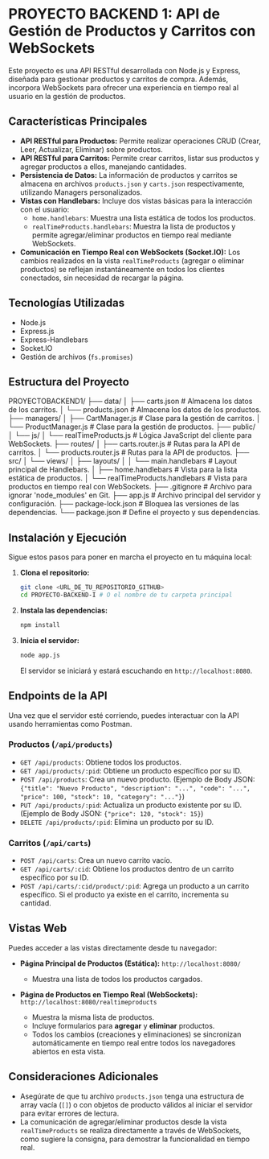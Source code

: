 # PROYECTO BACKEND 1: API de Gestión de Productos y Carritos con WebSockets

Este proyecto es una API RESTful desarrollada con Node.js y Express, diseñada para gestionar productos y carritos de compra. Además, incorpora WebSockets para ofrecer una experiencia en tiempo real al usuario en la gestión de productos.

## Características Principales

* **API RESTful para Productos:** Permite realizar operaciones CRUD (Crear, Leer, Actualizar, Eliminar) sobre productos.
* **API RESTful para Carritos:** Permite crear carritos, listar sus productos y agregar productos a ellos, manejando cantidades.
* **Persistencia de Datos:** La información de productos y carritos se almacena en archivos `products.json` y `carts.json` respectivamente, utilizando Managers personalizados.
* **Vistas con Handlebars:** Incluye dos vistas básicas para la interacción con el usuario:
    * `home.handlebars`: Muestra una lista estática de todos los productos.
    * `realTimeProducts.handlebars`: Muestra la lista de productos y permite agregar/eliminar productos en tiempo real mediante WebSockets.
* **Comunicación en Tiempo Real con WebSockets (Socket.IO):** Los cambios realizados en la vista `realTimeProducts` (agregar o eliminar productos) se reflejan instantáneamente en todos los clientes conectados, sin necesidad de recargar la página.

## Tecnologías Utilizadas

* Node.js
* Express.js
* Express-Handlebars
* Socket.IO
* Gestión de archivos (`fs.promises`)

## Estructura del Proyecto

PROYECTOBACKEND1/
├── data/
│   ├── carts.json          # Almacena los datos de los carritos.
│   └── products.json       # Almacena los datos de los productos.
├── managers/
│   ├── CartManager.js      # Clase para la gestión de carritos.
│   └── ProductManager.js   # Clase para la gestión de productos.
├── public/
│   └── js/
│       └── realTimeProducts.js # Lógica JavaScript del cliente para WebSockets.
├── routes/
│   ├── carts.router.js     # Rutas para la API de carritos.
│   └── products.router.js  # Rutas para la API de productos.
├── src/
│   └── views/
│       ├── layouts/
│       │   └── main.handlebars # Layout principal de Handlebars.
│       ├── home.handlebars     # Vista para la lista estática de productos.
│       └── realTimeProducts.handlebars # Vista para productos en tiempo real con WebSockets.
├── .gitignore              # Archivo para ignorar 'node_modules' en Git.
├── app.js                  # Archivo principal del servidor y configuración.
├── package-lock.json       # Bloquea las versiones de las dependencias.
└── package.json            # Define el proyecto y sus dependencias.

## Instalación y Ejecución

Sigue estos pasos para poner en marcha el proyecto en tu máquina local:

1.  **Clona el repositorio:**
    ```bash
    git clone <URL_DE_TU_REPOSITORIO_GITHUB>
    cd PROYECTO-BACKEND-I # O el nombre de tu carpeta principal
    ```

2.  **Instala las dependencias:**
    ```bash
    npm install
    ```

3.  **Inicia el servidor:**
    ```bash
    node app.js
    ```
    El servidor se iniciará y estará escuchando en `http://localhost:8080`.

## Endpoints de la API

Una vez que el servidor esté corriendo, puedes interactuar con la API usando herramientas como Postman.

### Productos (`/api/products`)

* `GET /api/products`: Obtiene todos los productos.
* `GET /api/products/:pid`: Obtiene un producto específico por su ID.
* `POST /api/products`: Crea un nuevo producto. (Ejemplo de Body JSON: `{"title": "Nuevo Producto", "description": "...", "code": "...", "price": 100, "stock": 10, "category": "..."}`)
* `PUT /api/products/:pid`: Actualiza un producto existente por su ID. (Ejemplo de Body JSON: `{"price": 120, "stock": 15}`)
* `DELETE /api/products/:pid`: Elimina un producto por su ID.

### Carritos (`/api/carts`)

* `POST /api/carts`: Crea un nuevo carrito vacío.
* `GET /api/carts/:cid`: Obtiene los productos dentro de un carrito específico por su ID.
* `POST /api/carts/:cid/product/:pid`: Agrega un producto a un carrito específico. Si el producto ya existe en el carrito, incrementa su cantidad.

## Vistas Web

Puedes acceder a las vistas directamente desde tu navegador:

* **Página Principal de Productos (Estática):** `http://localhost:8080/`
    * Muestra una lista de todos los productos cargados.

* **Página de Productos en Tiempo Real (WebSockets):** `http://localhost:8080/realtimeproducts`
    * Muestra la misma lista de productos.
    * Incluye formularios para **agregar** y **eliminar** productos.
    * Todos los cambios (creaciones y eliminaciones) se sincronizan automáticamente en tiempo real entre todos los navegadores abiertos en esta vista.

## Consideraciones Adicionales

* Asegúrate de que tu archivo `products.json` tenga una estructura de array vacía (`[]`) o con objetos de producto válidos al iniciar el servidor para evitar errores de lectura.
* La comunicación de agregar/eliminar productos desde la vista `realTimeProducts` se realiza directamente a través de WebSockets, como sugiere la consigna, para demostrar la funcionalidad en tiempo real.